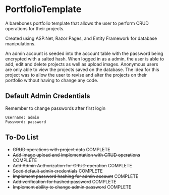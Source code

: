# PortfolioTemplate

A barebones portfolio template that allows the user to perform CRUD operations for their projects.

Created using ASP.Net, Razor Pages, and Entity Framework for database manipulations.

An admin account is seeded into the account table with the password being encrypted with a salted hash.
When logged in as a admin, the user is able to add, edit and delete projects as well as upload images.
Anonymous users are only able to view the projects saved on the database.
The idea for this project was to allow the user to revise and alter the projects on their portfolio without having to change any code.

## Default Admin Credentials
Remember to change passwords after first login 

    Username: admin
    Password: password

## To-Do List
- ~~CRUD operations with project data~~ COMPLETE
- ~~Add image upload and implementation with CRUD operations~~ COMPLETE
- ~~Add Admin Authorization for CRUD operation~~ COMPLETE
- ~~Seed default admin credentials~~ COMPLETE
- ~~Implement password hashing for admin account~~ COMPLETE
- ~~Add verification for hashed password~~ COMPLETE
- ~~Implement ability to change admin password~~ COMPLETE

